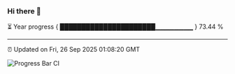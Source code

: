 ### Hi there 👋

⏳ Year progress { ██████████████████████▁▁▁▁▁▁▁▁ } 73.44 %

---

⏰ Updated on Fri, 26 Sep 2025 01:08:20 GMT

![Progress Bar CI](https://github.com/liununu/liununu/workflows/Progress%20Bar%20CI/badge.svg)
